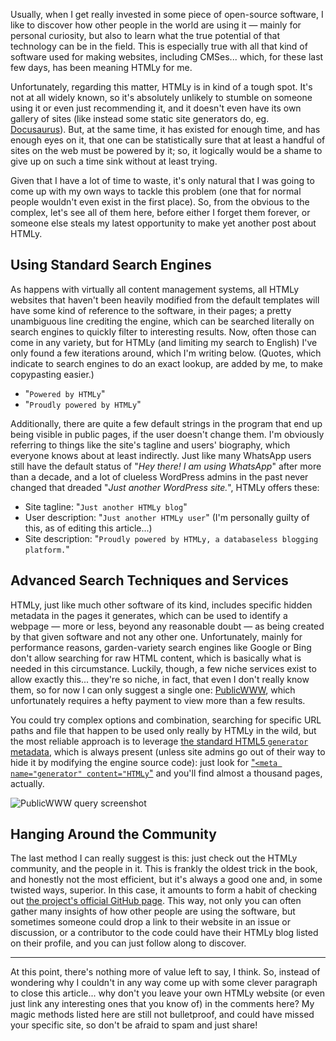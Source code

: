 <!--t Finding HTMLy Websites on the Internet t-->
<!--d Usually, when I get really invested in some piece of open-source software, I like to discover how other people in the world are using it — mainly d-->
<!--tag Random tag-->

Usually, when I get really invested in some piece of open-source software, I like to discover how other people in the world are using it — mainly for personal curiosity, but also to learn what the true potential of that technology can be in the field. This is especially true with all that kind of software used for making websites, including CMSes... which, for these last few days, has been meaning HTMLy for me.

Unfortunately, regarding this matter, HTMLy is in kind of a tough spot. It's not at all widely known, so it's absolutely unlikely to stumble on someone using it or even just recommending it, and it doesn't even have its own gallery of sites (like instead some static site generators do, eg. [Docusaurus](https://docusaurus.io/showcase)). But, at the same time, it has existed for enough time, and has enough eyes on it, that one can be statistically sure that at least a handful of sites on the web must be powered by it; so, it logically would be a shame to give up on such a time sink without at least trying.

Given that I have a lot of time to waste, it's only natural that I was going to come up with my own ways to tackle this problem (one that for normal people wouldn't even exist in the first place). So, from the obvious to the complex, let's see all of them here, before either I forget them forever, or someone else steals my latest opportunity to make yet another post about HTMLy.

## Using Standard Search Engines

As happens with virtually all content management systems, all HTMLy websites that haven't been heavily modified from the default templates will have some kind of reference to the software, in their pages; a pretty unambiguous line crediting the engine, which can be searched literally on search engines to quickly filter to interesting results.
Now, often those can come in any variety, but for HTMLy (and limiting my search to English) I've only found a few iterations around, which I'm writing below. (Quotes, which indicate to search engines to do an exact lookup, are added by me, to make copypasting easier.)

* "`Powered by HTMLy`"
* "`Proudly powered by HTMLy`"

Additionally, there are quite a few default strings in the program that end up being visible in public pages, if the user doesn't change them. I'm obviously referring to things like the site's tagline and users' biography, which everyone knows about at least indirectly. Just like many WhatsApp users still have the default status of "_Hey there! I am using WhatsApp_" after more than a decade, and a lot of clueless WordPress admins in the past never changed that dreaded "_Just another WordPress site._", HTMLy offers these:

* Site tagline: "`Just another HTMLy blog`"
* User description: "`Just another HTMLy user`" (I'm personally guilty of this, as of editing this article...)
* Site description: "`Proudly powered by HTMLy, a databaseless blogging platform.`"

## Advanced Search Techniques and Services

HTMLy, just like much other software of its kind, includes specific hidden metadata in the pages it generates, which can be used to identify a webpage — more or less, beyond any reasonable doubt — as being created by that given software and not any other one.
Unfortunately, mainly for performance reasons, garden-variety search engines like Google or Bing don't allow searching for raw HTML content, which is basically what is needed in this circumstance. Luckily, though, a few niche services exist to allow exactly this... they're so niche, in fact, that even I don't really know them, so for now I can only suggest a single one: [PublicWWW](https://publicwww.com/), which unfortunately requires a hefty payment to view more than a few results.

You could try complex options and combination, searching for specific URL paths and file that happen to be used only really by HTMLy in the wild, but the most reliable approach is to leverage [the standard HTML5 `generator` metadata](https://html.spec.whatwg.org/multipage/semantics.html#meta-generator), which is always present (unless site admins go out of their way to hide it by modifying the engine source code): just look for ["`<meta name="generator" content="HTMLy`"](https://publicwww.com/websites/%22%3Cmeta+name%3D%5C%22generator%5C%22+content%3D%5C%22HTMLy%22/) and you'll find almost a thousand pages, actually.

![PublicWWW query screenshot](https://stuff.octt.eu.org/content/images/20250607190312-Screenshot%202025-06-07%20at%2019-00-35%20meta%20name%20_%20generator_%20content%20_%20HTMLy%20-%20794%20Web%20pages%20-%20PublicWWW.com.png)

## Hanging Around the Community

The last method I can really suggest is this: just check out the HTMLy community, and the people in it. This is frankly the oldest trick in the book, and honestly not the most efficient, but it's always a good one and, in some twisted ways, superior. In this case, it amounts to form a habit of checking out [the project's official GitHub page](https://github.com/danpros/htmly).
This way, not only you can often gather many insights of how other people are using the software, but sometimes someone could drop a link to their website in an issue or discussion, or a contributor to the code could have their HTMLy blog listed on their profile, and you can just follow along to discover.

---

At this point, there's nothing more of value left to say, I think. So, instead of wondering why I couldn't in any way come up with some clever paragraph to close this article... why don't you leave your own HTMLy website (or even just link any interesting ones that you know of) in the comments here? My magic methods listed here are still not bulletproof, and could have missed your specific site, so don't be afraid to spam and just share!